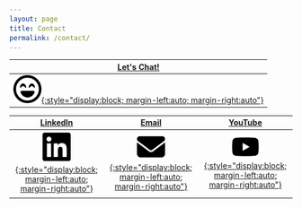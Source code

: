 ```yaml
---
layout: page
title: Contact
permalink: /contact/
---
```


|[Let's Chat!][mel-calendly]|
|     :---:      |
| [<img src="/images/face-laugh-beam-regular.svg" alt="My Calendly" width="50">{:style="display:block; margin-left:auto; margin-right:auto"}][mel-calendly]|

| [LinkedIn][mel-linkedin] | [Email][mel-email] | [YouTube][mel-yt] |
| :---:         |     :---:      |          :---: |
|[<img src="/images/linkedin-brands-solid.svg" alt="My LinkedIn" width="50">{:style="display:block; margin-left:auto; margin-right:auto"}][mel-linkedin]   | [<img src="/images/envelope-solid.svg" alt="My Email" width="50">{:style="display:block; margin-left:auto; margin-right:auto"}][mel-email]| [<img src="/images/youtube-brands-solid.svg" alt="YouTube video" width="50">{:style="display:block; margin-left:auto; margin-right:auto"}][mel-yt]  |
| | ||

[mel-calendly]: https://calendly.com/mel-mah
[mel-linkedin]: https://linkedin.com/in/melanie-mah
[mel-email]:   mailto:pantry-c@duck.com
[mel-yt]: https://www.youtube.com/watch?v=dQw4w9WgXcQ